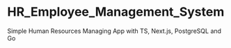# HR_Employee_Management_System
Simple Human Resources Managing App with TS, Next.js, PostgreSQL and Go
